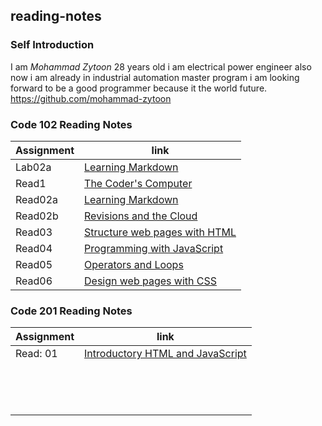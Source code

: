 ## **reading-notes**



### **Self Introduction**

I am *Mohammad Zytoon* 28 years old i am electrical power engineer also now i am already in industrial automation
master program i am looking forward to be a good programmer because it the world future.
https://github.com/mohammad-zytoon


### **Code 102 Reading Notes**

|Assignment              |                    link                       |
|----------------------- |-----------------------------------------------|
|     Lab02a             |  [Learning Markdown](102/lab02a.md)           |                                        
|     Read1              |  [The Coder's Computer](102/read1.md)         |
|     Read02a            |  [Learning Markdown](102/read02a.md)          |
|     Read02b            | [Revisions and the Cloud](102/read02b.md)     |
|     Read03             |[ Structure web pages with HTML](102/read03.md)|
|     Read04             |[ Programming with JavaScript](102/read04a.md) |
|     Read05             |[ Operators and Loops](102/read05.md)          |
|     Read06             |[ Design web pages with CSS](102/read06.md)    |


### **Code 201 Reading Notes**

|Assignment              |                    link                            |
|----------------------- |----------------------------------------------------|
|     Read: 01           |[Introductory HTML and JavaScript](201/Read:01.md)  |                                      
|                        |                                                    |
|                        |                                                    |
|                        |                                                    |
|                        |                                                    |
|                        |                                                    |
|                        |                                                    |
|                        |                                                    |
|                        |                                                    |
|                        |                                                    |
|                        |                                                    |
|                        |                                                    |
|                        |                                                    |
|                        |                                                    |
|                        |                                                    |
